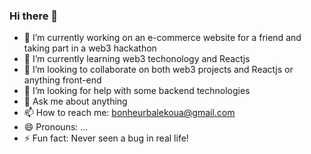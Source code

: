 ### Hi there 👋

- 🔭 I’m currently working on an e-commerce website for a friend and taking part in a web3 hackathon 
- 🌱 I’m currently learning web3 techonology and Reactjs
- 👯 I’m looking to collaborate on both web3 projects and Reactjs or anything front-end
- 🤔 I’m looking for help with some backend technologies
- 💬 Ask me about anything
- 📫 How to reach me: bonheurbalekoua@gmail.com
- 😄 Pronouns: ...
- ⚡ Fun fact: Never seen a bug in real life!

